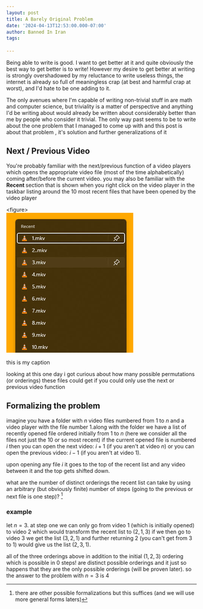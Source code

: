 ```yaml
---
layout: post
title: A Barely Original Problem
date: '2024-04-13T12:53:00.000-07:00'
author: Banned In Iran
tags:

---
```



<p style="text-align: left;">Being able to write is good. I want to get better at it and quite obviously the best way to get better is to write! However my desire to get better at writing is strongly overshadowed by my reluctance to write useless things, the internet is already so full of meaningless crap (at best and harmful crap at worst), and I'd hate to be one adding to it.</p><p style="text-align: left;">The only avenues where I'm capable of writing non-trivial stuff in are math and computer science, but triviality is a matter of perspective and anything I'd be writing about would already be written about considerably better than me by people who consider it trivial. The only way past seems to be to write about the one problem that I managed to come up with and this post is about that problem , it's solution and further generalizations of it</p><h2 style="text-align: left;">Next / Previous Video</h2><p style="text-align: left;">You're probably familiar with the next/previous function of a video players which opens the appropriate video file (most of the time alphabetically) coming after/before the current video. you may also be familiar with the <b>Recent </b>section that is shown when you right click on the video player in the taskbar listing around the 10 most recent files that have been opened by the video player
</p> 

\<figure>\
![example of some recent files](/assets/img/Recent.jpg)
<figcaption>this is my caption</figcaption>
</figure>

looking at this one day i got curious about how many possible permutations (or orderings) these files could get if you could only use the next or previous video function

## Formalizing the problem
imagine you have a folder with  $n$ video files numbered from $1$ to $n$
and a video player with the file number $1$.along with the folder we have a list of recently opened file ordered initially from $1$ to $n$ (here we consider all the files not just the 10 or so most recent) if the current opened file is numbered $i$ then you can open the next video: $i+1$ (if you aren't at video $n$) or you can open the previous video: $i-1$ (if you aren't at video $1$).

upon opening any file $i$ it goes to the top of the recent list and any video between it and the top gets shifted down. 

what are the number of distinct orderings the recent list can take by using an arbitrary (but obviously finite) number of steps (going to the previous or next file is one step)? [^1]

### example
let $n = 3$. at step one we can only go from video $1$ (which is initially opened) to video $2$  which would transform the recent list to $(2,1,3)$
if we then go to video $3$ we get the list $(3,2,1)$ and further returning $2$ (you can't get from $3$ to $1$) would give us the list $(2,3,1)$.

all of the three orderings above in addition to the initial $(1,2,3)$ ordering which is possible in $0$ steps! are distinct possible orderings and it just so happens that they are the only possible orderings (will be proven later). so the answer to the problem with $n=3$ is $4$






[^1]: there are other possible formalizations but this suffices (and we will use more general forms laters)